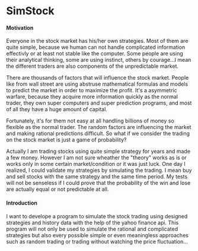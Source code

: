 SimStock
========

#### Motivation
Everyone in the stock market has his/her own strategies. Most of them are quite simple, because we human can not handle complicated information effectivly or at least not stable like the computer. Some people are using their analytical thinking, some are using instinct, others by courage...I mean the different traders are also components of the unpredictable market.

There are thousands of factors that will influence the stock market. People like from wall street are using abstruse mathematical formulas and models to predict the market in order to maximize the profit. It's a asymmetric warfare, because they acquire more information quickly as the normal trader, they own super computers and super prediction programs, and most of all they have a huge amount of capital.

Fortunately, it's for them not easy at all handling billions of money so flexible as the normal trader. The random factors are influencing the market and making rational predictions difficult. So what if we consider the trading on the stock market is just a game of probability? 

Actually I am trading stocks using quite simple strategy for years and made a few money. However I am not sure wheather the "theory" works as is or works only in some certain market/condition or it was just luck. One day I realized, I could validate my strategies by simulating the trading. I mean buy and sell stocks with the same strategy and the same time period. My tests will not be senseless if I could prove that the probability of the win and lose are actually equal or not predictable at all.

#### Introduction
I want to develope a program to simulate the stock trading using designed strategies and history data with the help of the yahoo finance api. This program will not only be used to simulate the rational and complicated strategies but also every possible simple or even meaningless approaches such as random trading or trading without watching the price fluctuation... 


